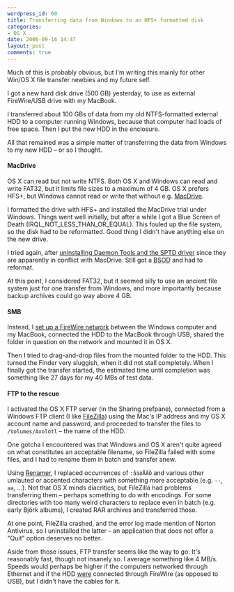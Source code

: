 ```yaml
---
wordpress_id: 60
title: Transferring data from Windows to an HFS+ formatted disk
categories:
- OS X
date: 2006-09-16 14:47
layout: post
comments: true
---
```

Much of this is probably obvious, but I'm writing this mainly for other Win/OS X file transfer newbies and my future self.

I got a new hard disk drive (500 GB) yesterday, to use as external FireWire/USB drive with my MacBook.

I transferred about 100 GBs of data from my old NTFS-formatted external HDD to a computer running Windows, because that computer had loads of free space. Then I put the new HDD in the enclosure.

All that remained was a simple matter of transferring the data from Windows to my new HDD &ndash; or so I thought.

<!--more-->

<h4>MacDrive</h4>

OS X can read but not write NTFS. Both OS X and Windows can read and write FAT32, but it limits file sizes to a maximum of 4 GB. OS X prefers HFS+, but Windows cannot read or write that without e.g. <a href="http://www.mediafour.com/products/macdrive6/">MacDrive</a>.

I formatted the drive with HFS+ and installed the MacDrive trial under Windows. Things went well initially, but after a while I got a Blue Screen of Death (IRQL_NOT_LESS_THAN_OR_EQUAL). This fouled up the file system, so the disk had to be reformatted. Good thing I didn't have anything else on the new drive.

I tried again, after <a href="http://assist.mediafour.com/index.php?_a=knowledgebase&_j=questiondetails&_i=77">uninstalling Daemon Tools and the SPTD driver</a> since they are apparently in conflict with MacDrive. Still got a <abbr title="Blue Screen of Death">BSOD</abbr> and had to reformat.

At this point, I considered FAT32, but it seemed silly to use an ancient file system just for one transfer from Windows, and more importantly because backup archives could go way above 4 GB.

<h4>SMB</h4>

Instead, I <a href="http://www.networkworld.com/columnists/2006/050106internet.html">set up a FireWire network</a> between the Windows computer and my MacBook, connected the HDD to the MacBook through USB, shared the folder in question on the network and mounted it in OS X.

Then I tried to drag-and-drop files from the mounted folder to the HDD. This turned the Finder very sluggish, when it did not stall completely. When I finally got the transfer started, the estimated time until completion was something like 27 days for my 40 MBs of test data.

<h4>FTP to the rescue</h4>

I activated the OS X FTP server (in the Sharing prefpane), connected from a Windows FTP client (I like <a href="http://filezilla.sourceforge.net/">FileZilla</a>) using the Mac's IP address and my OS X account name and password, and proceeded to transfer the files to <code>/Volumes/Axolotl</code> &ndash; the name of the HDD.

One gotcha I encountered was that Windows and OS X aren't quite agreed on what constitutes an acceptable filename, so FileZilla failed with some files, and I had to rename them in batch and transfer anew.

Using <a href="http://www.albert.nu/programs/renamer/main.htm">Renamer</a>, I replaced occurrences of <code>:åäöÅÄÖ</code> and various other umlauted or accented characters with something more acceptable (e.g. <code>--</code>, <code>aa</code>, &hellip;). Not that OS X minds diacritics, but FileZilla had problems transferring them &ndash; perhaps something to do with encodings. For some directories with too many weird characters to replace even in batch (e.g. early Björk albums), I created RAR archives and transferred those.

At one point, FileZilla crashed, and the error log made mention of Norton Antivirus, so I uninstalled the latter &ndash; an application that does not offer a "Quit" option deserves no better.

Aside from those issues, FTP transfer seems like the way to go. It's reasonably fast, though not insanely so. I average something like 4 MB/s. Speeds would perhaps be higher if the computers networked through Ethernet and if the HDD <a href="http://en.wikipedia.org/wiki/Subjunctive_mood#Form">were</a> connected through FireWire (as opposed to USB), but I didn't have the cables for it.
